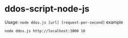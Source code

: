 # ddos-script-node-js

Usage:
`node ddos.js [url] [request-per-second]`
example
```
node ddos.js http://localhost:3000 10     
```
